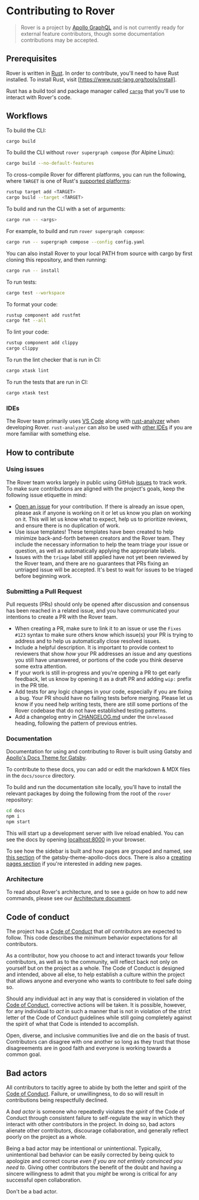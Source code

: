 # Contributing to Rover

> Rover is a project by [Apollo GraphQL] and is not currently ready for 
> external feature contributors, though some documentation contributions may be 
> accepted. 

## Prerequisites

Rover is written in [Rust]. In order to contribute, you'll need to have
Rust installed. To install Rust, visit [https://www.rust-lang.org/tools/install].

Rust has a build tool and package manager called [`cargo`] that you'll use to 
interact with Rover's code.

## Workflows

To build the CLI:
```bash
cargo build
```

To build the CLI without `rover supergraph compose` (for Alpine Linux):
```bash
cargo build --no-default-features
```

To cross-compile Rover for different platforms, you can run the following, where `TARGET` is one of Rust's [supported platforms](https://doc.rust-lang.org/stable/rustc/platform-support.html):
```bash
rustup target add <TARGET>
cargo build --target <TARGET>
```

To build and run the CLI with a set of arguments:
```bash
cargo run -- <args>
```

For example, to build and run `rover supergraph compose`:

```bash
cargo run -- supergraph compose --config config.yaml
```

You can also install Rover to your local PATH from source with cargo by first
cloning this repository, and then running:
```bash
cargo run -- install
```

To run tests:
```bash
cargo test --workspace
```

To format your code:
```bash
rustup component add rustfmt
cargo fmt --all
```

To lint your code:
```bash
rustup component add clippy
cargo clippy
```

To run the lint checker that is run in CI:
```bash
cargo xtask lint
```

To run the tests that are run in CI:
```bash
cargo xtask test
```

[Apollo GraphQL]: https://www.apollographql.com
[Rust]: https://www.rust-lang.org/
[`cargo`]: https://doc.rust-lang.org/cargo/index.html
[https://www.rust-lang.org/tools/install]: https://www.rust-lang.org/tools/install

### IDEs

The Rover team primarily uses [VS Code](https://code.visualstudio.com/) along with [rust-analyzer](https://rust-analyzer.github.io/manual.html) when developing Rover. `rust-analyzer` can also be used with [other IDEs](https://rust-analyzer.github.io/manual.html#installation) if you are more familiar with something else.

## How to contribute

### Using issues

The Rover team works largely in public using GitHub [issues] to track work. To make sure contributions are aligned with the project's goals, keep the following issue etiquette in mind:

* [Open an issue](https://github.com/apollographql/rover/issues/new/choose) for your contribution. If there is already an issue open, please ask if anyone is working on it or let us know you plan on working on it. This will let us know what to expect, help us to prioritize reviews, and ensure there is no duplication of work.
* Use issue templates! These templates have been created to help minimize back-and-forth between creators and the Rover team. They include the necessary information to help the team triage your issue or question, as well as automatically applying the appropriate labels.
* Issues with the `triage` label still applied have not yet been reviewed by the Rover team, and there are no guarantees that PRs fixing an untriaged issue will be accepted. It's best to wait for issues to be triaged before beginning work.

[issues]: https://github.com/apollographql/rover/issues

### Submitting a Pull Request

Pull requests (PRs) should only be opened after discussion and consensus has been reached in a related issue, and you have communicated your intentions to create a PR with the Rover team.

* When creating a PR, make sure to link it to an issue or use the `Fixes #123` syntax to make sure others know which issue(s) your PR is trying to address and to help us automatically close resolved issues.
* Include a helpful description. It is important to provide context to reviewers that show _how_ your PR addresses an issue and any questions you still have unanswered, or portions of the code you think deserve some extra attention.
* If your work is still in-progress and you're opening a PR to get early feedback, let us know by opening it as a draft PR and adding `wip:` prefix in the PR title.
* Add tests for any logic changes in your code, especially if you are fixing a bug. Your PR should have no failing tests before merging. Please let us know if you need help writing tests, there are still some portions of the Rover codebase that do not have established testing patterns.
* Add a changelog entry in [CHANGELOG.md](https://github.com/apollographql/rover/blob/main/CHANGELOG.md) under the `Unreleased` heading, following the pattern of previous entries.

### Documentation

Documentation for using and contributing to Rover is built using Gatsby and [Apollo's Docs Theme for Gatsby](https://github.com/apollographql/gatsby-theme-apollo/tree/master/packages/gatsby-theme-apollo-docs).

To contribute to these docs, you can add or edit the markdown & MDX files in the `docs/source` directory.

To build and run the documentation site locally, you'll have to install the relevant packages by doing the following from the root of the `rover` repository:

```sh
cd docs
npm i
npm start
```

This will start up a development server with live reload enabled. You can see the docs by opening [localhost:8000](http://localhost:8000) in your browser.

To see how the sidebar is built and how pages are grouped and named, see [this section](https://github.com/apollographql/gatsby-theme-apollo/tree/master/packages/gatsby-theme-apollo-docs#sidebarcategories) of the gatsby-theme-apollo-docs docs. There is also a [creating pages section](https://github.com/apollographql/gatsby-theme-apollo/tree/master/packages/gatsby-theme-apollo-docs#creating-pages) if you're interested in adding new pages.

### Architecture

To read about Rover's architecture, and to see a guide on how to add new commands, please see our [Architecture document](https://github.com/apollographql/rover/blob/main/ARCHITECTURE.md).

## Code of conduct

The project has a [Code of Conduct] that *all* contributors are expected to
follow. This code describes the *minimum* behavior expectations for all
contributors.

As a contributor, how you choose to act and interact towards your fellow
contributors, as well as to the community, will reflect back not only on
yourself but on the project as a whole. The Code of Conduct is designed and
intended, above all else, to help establish a culture within the project that
allows anyone and everyone who wants to contribute to feel safe doing so.

Should any individual act in any way that is considered in violation of the
[Code of Conduct], corrective actions will be taken. It is possible, however,
for any individual to *act* in such a manner that is not in violation of the
strict letter of the Code of Conduct guidelines while still going completely
against the spirit of what that Code is intended to accomplish.

Open, diverse, and inclusive communities live and die on the basis of trust.
Contributors can disagree with one another so long as they trust that those
disagreements are in good faith and everyone is working towards a common goal.

## Bad actors
All contributors to tacitly agree to abide by both the letter and spirit of the
[Code of Conduct]. Failure, or unwillingness, to do so will result in
contributions being respectfully declined.

A *bad actor* is someone who repeatedly violates the *spirit* of the Code of
Conduct through consistent failure to self-regulate the way in which they
interact with other contributors in the project. In doing so, bad actors
alienate other contributors, discourage collaboration, and generally reflect
poorly on the project as a whole.

Being a bad actor may be intentional or unintentional. Typically, unintentional
bad behavior can be easily corrected by being quick to apologize and correct
course *even if you are not entirely convinced you need to*. Giving other
contributors the benefit of the doubt and having a sincere willingness to admit
that you *might* be wrong is critical for any successful open collaboration.

Don't be a bad actor.

[Code of Conduct]: https://github.com/apollographql/.github/blob/main/CODE_OF_CONDUCT.md
